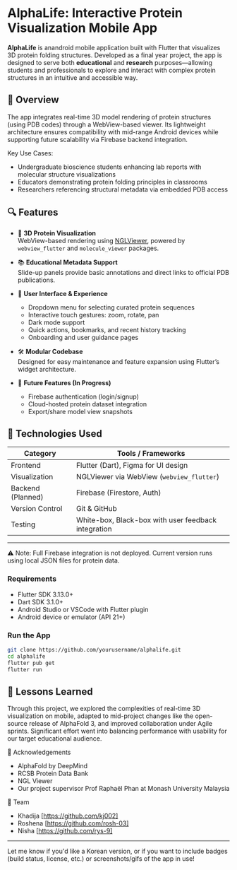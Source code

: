 # AlphaLife: Interactive Protein Visualization Mobile App

**AlphaLife** is anandroid mobile application built with Flutter that visualizes 3D protein folding structures. Developed as a final year project, the app is designed to serve both **educational** and **research** purposes—allowing students and professionals to explore and interact with complex protein structures in an intuitive and accessible way.

## 📱 Overview

The app integrates real-time 3D model rendering of protein structures (using PDB codes) through a WebView-based viewer. Its lightweight architecture ensures compatibility with mid-range Android devices while supporting future scalability via Firebase backend integration.

Key Use Cases:
- Undergraduate bioscience students enhancing lab reports with molecular structure visualizations
- Educators demonstrating protein folding principles in classrooms
- Researchers referencing structural metadata via embedded PDB access

## 🔍 Features

- 🔬 **3D Protein Visualization**  
  WebView-based rendering using [NGLViewer](https://nglviewer.org/), powered by `webview_flutter` and `molecule_viewer` packages.

- 📚 **Educational Metadata Support**  
  Slide-up panels provide basic annotations and direct links to official PDB publications.

- 🧭 **User Interface & Experience**  
  - Dropdown menu for selecting curated protein sequences  
  - Interactive touch gestures: zoom, rotate, pan  
  - Dark mode support  
  - Quick actions, bookmarks, and recent history tracking  
  - Onboarding and user guidance pages

- 🛠 **Modular Codebase**  
  Designed for easy maintenance and feature expansion using Flutter’s widget architecture.

- 🔐 **Future Features (In Progress)**  
  - Firebase authentication (login/signup)  
  - Cloud-hosted protein dataset integration  
  - Export/share model view snapshots

## 🧪 Technologies Used

| Category         | Tools / Frameworks                                  |
|------------------|------------------------------------------------------|
| Frontend         | Flutter (Dart), Figma for UI design                  |
| Visualization    | NGLViewer via WebView (`webview_flutter`)            |
| Backend (Planned)| Firebase (Firestore, Auth)                          |
| Version Control  | Git & GitHub                                         |
| Testing          | White-box, Black-box with user feedback integration  |

---
⚠️ Note: Full Firebase integration is not deployed. Current version runs using local JSON files for protein data.

### Requirements
- Flutter SDK 3.13.0+
- Dart SDK 3.1.0+
- Android Studio or VSCode with Flutter plugin
- Android device or emulator (API 21+)

### Run the App
```bash
git clone https://github.com/yourusername/alphalife.git
cd alphalife
flutter pub get
flutter run
```

## 🧠 Lessons Learned
Through this project, we explored the complexities of real-time 3D visualization on mobile, adapted to mid-project changes like the open-source release of AlphaFold 3, and improved collaboration under Agile sprints. Significant effort went into balancing performance with usability for our target educational audience.

🤝 Acknowledgements

- AlphaFold by DeepMind
- RCSB Protein Data Bank
- NGL Viewer
- Our project supervisor Prof Raphaël Phan at Monash University Malaysia

🙋 Team
- Khadija [https://github.com/kj002]
- Roshena [https://github.com/rosh-03]
- Nisha [https://github.com/rys-9]


---

Let me know if you'd like a Korean version, or if you want to include badges (build status, license, etc.) or screenshots/gifs of the app in use!
